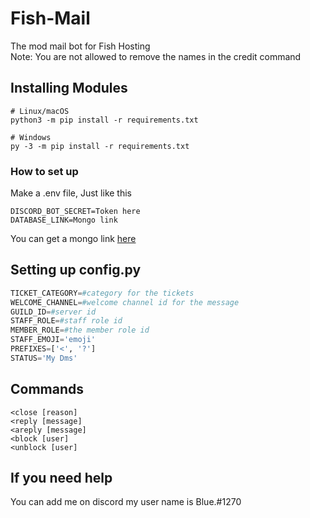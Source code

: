 # Fish-Mail
The mod mail bot for Fish Hosting\
Note: You are not allowed to remove the names in the credit command

## Installing Modules

```
# Linux/macOS
python3 -m pip install -r requirements.txt

# Windows
py -3 -m pip install -r requirements.txt
```

### How to set up
Make a .env file, Just like this

```
DISCORD_BOT_SECRET=Token here
DATABASE_LINK=Mongo link
```

You can get a mongo link [here](https://www.mongodb.com/)

## Setting up config.py
```py
TICKET_CATEGORY=#category for the tickets
WELCOME_CHANNEL=#welcome channel id for the message 
GUILD_ID=#server id
STAFF_ROLE=#staff role id
MEMBER_ROLE=#the member role id
STAFF_EMOJI='emoji'
PREFIXES=['<', '?']
STATUS='My Dms'
```

## Commands
```
<close [reason]
<reply [message]
<areply [message]
<block [user]
<unblock [user]
```
## If you need help
You can add me on discord my user name is Blue.#1270
